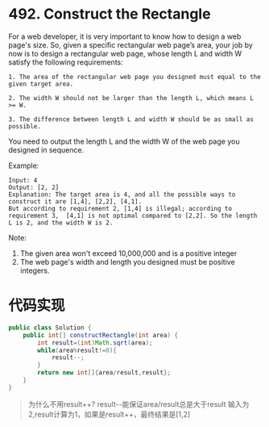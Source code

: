 ﻿# 492. Construct the Rectangle

For a web developer, it is very important to know how to design a web page's size. So, given a specific rectangular web page’s area, your job by now is to design a rectangular web page, whose length L and width W satisfy the following requirements:

```
1. The area of the rectangular web page you designed must equal to the given target area.

2. The width W should not be larger than the length L, which means L >= W.

3. The difference between length L and width W should be as small as possible.
```

You need to output the length L and the width W of the web page you designed in sequence.

Example:

```
Input: 4
Output: [2, 2]
Explanation: The target area is 4, and all the possible ways to construct it are [1,4], [2,2], [4,1]. 
But according to requirement 2, [1,4] is illegal; according to requirement 3,  [4,1] is not optimal compared to [2,2]. So the length L is 2, and the width W is 2.
```

Note:
1. The given area won't exceed 10,000,000 and is a positive integer
2. The web page's width and length you designed must be positive integers.

# 代码实现

```java
public class Solution {
    public int[] constructRectangle(int area) {
        int result=(int)Math.sqrt(area);
        while(area%result!=0){
            result--;
        }
        return new int[]{area/result,result};
    }
}
```

>为什么不用result++?
result--能保证area/result总是大于result
输入为2,result计算为1，如果是result++，最终结果是[1,2]
